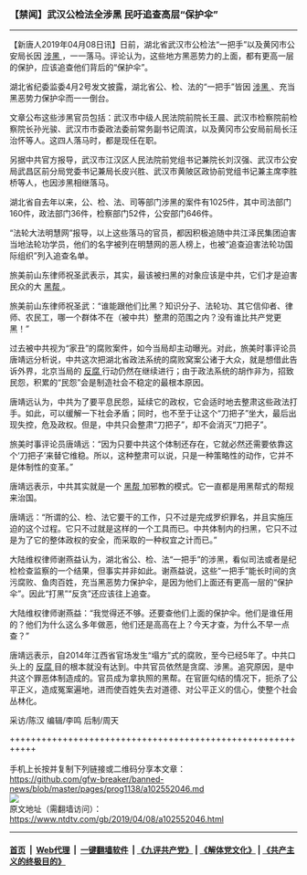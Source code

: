 ### 【禁闻】武汉公检法全涉黑 民吁追查高层“保护伞”
------------------------

<div class="post_content" itemprop="articleBody">
 <p>
  【新唐人2019年04月08日讯】日前，湖北省武汉市公检法“一把手”以及黄冈市公安局长因
  <a href="https://www.ntdtv.com/gb/涉黑.htm">
   涉黑
  </a>
  ，一一落马。评论认为，这些地方黑恶势力的上面，都有更高一层的保护，应该追查他们背后的“保护伞”。
 </p>
 <p>
  湖北省纪委监委4月2号发文披露，湖北省公、检、法的“一把手”皆因
  <a href="https://www.ntdtv.com/gb/涉黑.htm">
   涉黑
  </a>
  、充当黑恶势力保护伞而一一倒台。
 </p>
 <p>
  文章公布这些涉黑官员包括：武汉市中级人民法院前院长王晨、武汉市检察院前检察院长孙光骏、武汉市市委政法委前常务副书记周滨，以及黄冈市公安局前局长汪治怀等人。这四人落马时，都是现任在职。
 </p>
 <p>
  另据中共官方报导，武汉市江汉区人民法院前党组书记兼院长刘汉强、武汉市公安局武昌区前分局党委书记兼局长皮兴胜、武汉市黄陂区政协前党组书记兼主席李胜桥等人，也因涉黑相继落马。
 </p>
 <p>
  湖北省自去年以来，公、检、法、司等部门涉黑的案件有1025件，其中司法部门160件，政法部门36件，检察部门52件，公安部门646件。
 </p>
 <p>
  “法轮大法明慧网”报导，以上这些落马的官员，都因积极追随中共江泽民集团迫害当地法轮功学员，他们的名字被列在明慧网的恶人榜上，也被“追查迫害法轮功国际组织”列入追查名单。
 </p>
 <p>
  旅美前山东律师祝圣武表示，其实，最该被扫黑的对象应该是中共，它们才是迫害民众的大
  <a href="https://www.ntdtv.com/gb/黑帮.htm">
   黑帮
  </a>
  。
 </p>
 <p>
  旅美前山东律师祝圣武：“谁能跟他们比黑？知识分子、法轮功、其它信仰者、律师、农民工，哪一个群体不在（被中共）整肃的范围之内？没有谁比共产党更黑！”
 </p>
 <p>
  过去被中共视为“家丑”的腐败案件，如今当局却主动曝光。对此，旅美时事评论员唐靖远分析说，中共这次把湖北省政法系统的腐败窝案公诸于大众，就是想借此告诉外界，北京当局的
  <a href="https://www.ntdtv.com/gb/反腐.htm">
   反腐
  </a>
  行动仍然在继续进行；由于政法系统的胡作非为，招致民怨，积累的“民怨”会是制造社会不稳定的最根本原因。
 </p>
 <p>
  唐靖远认为，中共为了要平息民怨，延续它的政权，它会适时地去整肃这些政法打手。如此，可以缓解一下社会矛盾；同时，也不至于让这个“刀把子”坐大，最后出现失控，危及政权。但是，中共只会整肃“刀把子”，却不会消灭“刀把子”。
 </p>
 <p>
  旅美时事评论员唐靖远：“因为只要中共这个体制还存在，它就必然还需要依靠这个‘刀把子’来替它维稳。所以，这种整肃可以说，只是一种策略性的动作，它并不是体制性的变革。”
 </p>
 <p>
  唐靖远表示，中共其实就是一个
  <a href="https://www.ntdtv.com/gb/黑帮.htm">
   黑帮
  </a>
  加邪教的模式。它一直都是用黑帮式的帮规来治国。
 </p>
 <p>
  唐靖远：“所谓的公、检、法它要干的工作，只不过是完成罗织罪名，并且实施压迫的这个过程。它只不过就是这样的一个工具而已。中共体制内的扫黑，它只不过是为了它的整体政权的安全，而采取的一种权宜之计而已。”
 </p>
 <p>
  大陆维权律师谢燕益认为，湖北省公、检、法“一把手”的涉黑，看似司法或者是纪检检查监察的一个结果，但事实并非如此。谢燕益说，这些“一把手”能长时间的贪污腐败、鱼肉百姓，充当黑恶势力保护伞，是因为他们上面还有更高一层的“保护伞”。因此“打黑”“反贪”还应该往上追查。
 </p>
 <p>
  大陆维权律师谢燕益：“我觉得还不够。还要查他们上面的保护伞。他们是谁任用的？他们为什么这么多年做恶，他们还是高高在上？今天才查，为什么不早一点查？”
 </p>
 <p>
  唐靖远表示，自2014年江西省官场发生“塌方”式的腐败，至今已经5年了。中共口头上的
  <a href="https://www.ntdtv.com/gb/反腐.htm">
   反腐
  </a>
  目的根本就没有达到。中共官员依然是贪腐、涉黑。追究原因，是中共这个罪恶体制造成的。官员成为拿执照的黑帮。在官匪勾结的情况下，扼杀了公平正义，造成冤案遍地，进而使百姓失去对道德、对公平正义的信心，使整个社会丛林化。
 </p>
 <p>
  采访/陈汉 编辑/李鸣 后制/周天
 </p>
 <div class="single_ad">
 </div>
</div>

+++++++++++++++++++++++++++++++++++++++++++++++++++++++++++<br/><br/>
手机上长按并复制下列链接或二维码分享本文章：<br/>
https://github.com/gfw-breaker/banned-news/blob/master/pages/prog1138/a102552046.md <br/>
<a href='https://github.com/gfw-breaker/banned-news/blob/master/pages/prog1138/a102552046.md'><img src='https://github.com/gfw-breaker/banned-news/blob/master/pages/prog1138/a102552046.md.png'/></a> <br/>
原文地址（需翻墙访问）：https://www.ntdtv.com/gb/2019/04/08/a102552046.html


------------------------
#### [首页](https://github.com/gfw-breaker/banned-news/blob/master/README.md) &nbsp;|&nbsp; [Web代理](https://github.com/labour-camp/helloworld) &nbsp;|&nbsp; [一键翻墙软件](https://github.com/gfw-breaker/nogfw/blob/master/README.md) &nbsp;| [《九评共产党》](https://github.com/gfw-breaker/9ping.md/blob/master/README.md#九评之一评共产党是什么) | [《解体党文化》](https://github.com/gfw-breaker/jtdwh.md/blob/master/README.md) | [《共产主义的终极目的》](https://github.com/gfw-breaker/gczydzjmd.md/blob/master/README.md)

